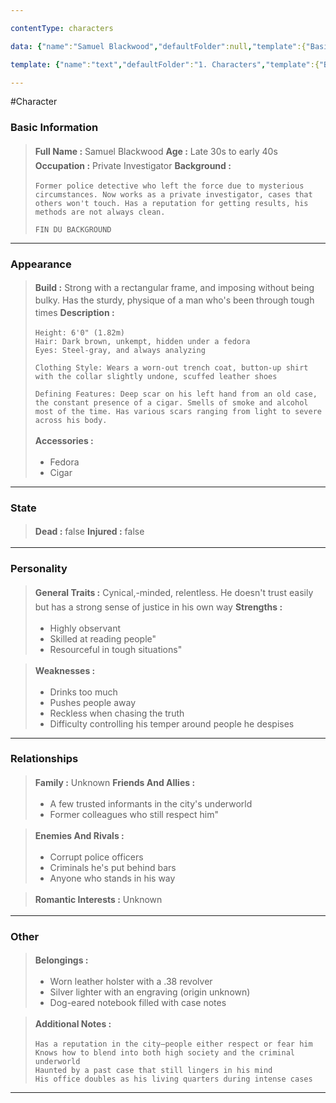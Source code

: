 ```yaml
---

contentType: characters

data: {"name":"Samuel Blackwood","defaultFolder":null,"template":{"BasicInformation":{"FullName":"Samuel Blackwood","Age":"Late 30s to early 40s","Occupation":"Private Investigator","Background":"Former police detective who left the force due to mysterious circumstances. Now works as a private investigator, cases that others won't touch. Has a reputation for getting results, his methods are not always clean.\n\nFIN DU BACKGROUND"},"Appearance":{"Build":"Strong with a rectangular frame, and imposing without being bulky. Has the sturdy, physique of a man who's been through tough times","Description":"Height: 6'0\" (1.82m)\nHair: Dark brown, unkempt, hidden under a fedora\nEyes: Steel-gray, and always analyzing\n\nClothing Style: Wears a worn-out trench coat, button-up shirt with the collar slightly undone, scuffed leather shoes\n\nDefining Features: Deep scar on his left hand from an old case, the constant presence of a cigar. Smells of smoke and alcohol most of the time. Has various scars ranging from light to severe across his body.","Accessories":["Fedora","Cigar"]},"State":{"Dead":false,"Injured":false},"Personality":{"GeneralTraits":"Cynical,-minded, relentless. He doesn't trust easily but has a strong sense of justice in his own way","Strengths":["Highly observant","Skilled at reading people\"","Resourceful in tough situations\""],"Weaknesses":["Drinks too much","Pushes people away","Reckless when chasing the truth","Difficulty controlling his temper around people he despises"]},"Relationships":{"Family":["Unknown"],"FriendsAndAllies":["A few trusted informants in the city's underworld","Former colleagues who still respect him\""],"EnemiesAndRivals":["Corrupt police officers","Criminals he's put behind bars","Anyone who stands in his way"],"RomanticInterests":["Unknown"]},"Other":{"Belongings":["Worn leather holster with a .38 revolver","Silver lighter with an engraving (origin unknown)","Dog-eared notebook filled with case notes"],"AdditionalNotes":"Has a reputation in the city—people either respect or fear him\nKnows how to blend into both high society and the criminal underworld\nHaunted by a past case that still lingers in his mind\nHis office doubles as his living quarters during intense cases"}},"oldName":"Samuel Blackwood"}

template: {"name":"text","defaultFolder":"1. Characters","template":{"BasicInformation":{"FullName":"text","Age":"text","Occupation":"text","Background":"textarea"},"Appearance":{"Build":"text","Description":"textarea","Accessories":"array:text"},"State":{"Dead":"boolean","Injured":"boolean"},"Personality":{"GeneralTraits":"","Strengths":"array:text","Weaknesses":"array:text"},"Relationships":{"Family":"array:text","FriendsAndAllies":"array:textarea","EnemiesAndRivals":"array:text","RomanticInterests":"array:text"},"Other":{"Belongings":"array:text","AdditionalNotes":"textarea"}}}

---
```


#Character

### Basic Information
> <span style='display: inline-flex;font-weight: bold;white-space: nowrap;overflow: hidden;margin: 3px 0px;'>Full Name : </span> Samuel Blackwood 
> <span style='display: inline-flex;font-weight: bold;white-space: nowrap;overflow: hidden;margin: 3px 0px;'>Age : </span> Late 30s to early 40s 
> <span style='display: inline-flex;font-weight: bold;white-space: nowrap;overflow: hidden;margin: 3px 0px;'>Occupation : </span> Private Investigator 
> <span style='display: inline-flex;font-weight: bold;white-space: nowrap;overflow: hidden;margin: 3px 0px;'>Background : </span> 
> 
>     Former police detective who left the force due to mysterious circumstances. Now works as a private investigator, cases that others won't touch. Has a reputation for getting results, his methods are not always clean.
>     
>     FIN DU BACKGROUND 

---
### Appearance
> <span style='display: inline-flex;font-weight: bold;white-space: nowrap;overflow: hidden;margin: 3px 0px;'>Build : </span> Strong with a rectangular frame, and imposing without being bulky. Has the sturdy, physique of a man who's been through tough times 
> <span style='display: inline-flex;font-weight: bold;white-space: nowrap;overflow: hidden;margin: 3px 0px;'>Description : </span> 
> 
>     Height: 6'0" (1.82m)
>     Hair: Dark brown, unkempt, hidden under a fedora
>     Eyes: Steel-gray, and always analyzing
>     
>     Clothing Style: Wears a worn-out trench coat, button-up shirt with the collar slightly undone, scuffed leather shoes
>     
>     Defining Features: Deep scar on his left hand from an old case, the constant presence of a cigar. Smells of smoke and alcohol most of the time. Has various scars ranging from light to severe across his body. 
> <span style='display: inline-flex;font-weight: bold;white-space: nowrap;overflow: hidden;margin: 3px 0px;'>Accessories : </span> 
>+ Fedora 
>+ Cigar 


---
### State
> <span style='display: inline-flex;font-weight: bold;white-space: nowrap;overflow: hidden;margin: 3px 0px;'>Dead : </span> false 
> <span style='display: inline-flex;font-weight: bold;white-space: nowrap;overflow: hidden;margin: 3px 0px;'>Injured : </span> false 

---
### Personality
> <span style='display: inline-flex;font-weight: bold;white-space: nowrap;overflow: hidden;margin: 3px 0px;'>General Traits : </span> Cynical,-minded, relentless. He doesn't trust easily but has a strong sense of justice in his own way 
> <span style='display: inline-flex;font-weight: bold;white-space: nowrap;overflow: hidden;margin: 3px 0px;'>Strengths : </span> 
>+ Highly observant 
>+ Skilled at reading people" 
>+ Resourceful in tough situations" 

> <span style='display: inline-flex;font-weight: bold;white-space: nowrap;overflow: hidden;margin: 3px 0px;'>Weaknesses : </span> 
>+ Drinks too much 
>+ Pushes people away 
>+ Reckless when chasing the truth 
>+ Difficulty controlling his temper around people he despises 


---
### Relationships
> <span style='display: inline-flex;font-weight: bold;white-space: nowrap;overflow: hidden;margin: 3px 0px;'>Family : </span> Unknown 
> <span style='display: inline-flex;font-weight: bold;white-space: nowrap;overflow: hidden;margin: 3px 0px;'>Friends And Allies : </span> 
>+ A few trusted informants in the city's underworld 
>+ Former colleagues who still respect him" 

> <span style='display: inline-flex;font-weight: bold;white-space: nowrap;overflow: hidden;margin: 3px 0px;'>Enemies And Rivals : </span> 
>+ Corrupt police officers 
>+ Criminals he's put behind bars 
>+ Anyone who stands in his way 

> <span style='display: inline-flex;font-weight: bold;white-space: nowrap;overflow: hidden;margin: 3px 0px;'>Romantic Interests : </span> Unknown 

---
### Other
> <span style='display: inline-flex;font-weight: bold;white-space: nowrap;overflow: hidden;margin: 3px 0px;'>Belongings : </span> 
>+ Worn leather holster with a .38 revolver 
>+ Silver lighter with an engraving (origin unknown) 
>+ Dog-eared notebook filled with case notes 

> <span style='display: inline-flex;font-weight: bold;white-space: nowrap;overflow: hidden;margin: 3px 0px;'>Additional Notes : </span> 
> 
>     Has a reputation in the city—people either respect or fear him
>     Knows how to blend into both high society and the criminal underworld
>     Haunted by a past case that still lingers in his mind
>     His office doubles as his living quarters during intense cases 

---
